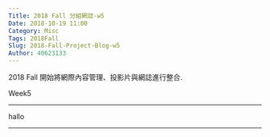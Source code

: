 ```yaml
---
Title: 2018 Fall 分組網誌-w5
Date: 2018-10-19 11:00
Category: Misc
Tags: 2018Fall
Slug: 2018-Fall-Project-Blog-w5
Author: 40623133
---
```


2018 Fall 開始將網際內容管理、投影片與網誌進行整合.

<!-- PELICAN_END_SUMMARY -->

Week5

----

hallo

----
